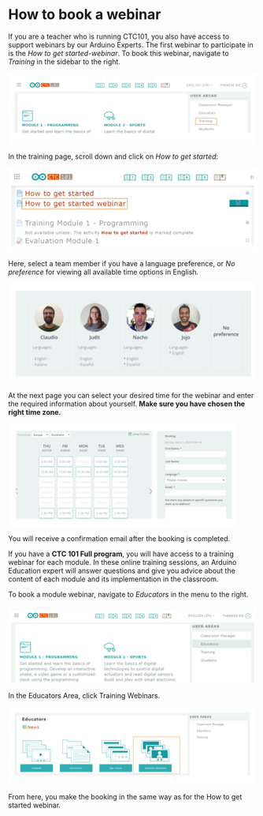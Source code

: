 # How to book a webinar

If you are a teacher who is running CTC101, you also have access to support webinars by our Arduino Experts. The first webinar to participate in is the *How to get started-webinar*. To book this webinar, navigate to *Training* in the sidebar to the right.

![Training Section](/assets/img/education/CTC101_Webinars1.png)

In the training page, scroll down and click on *How to get started*:

![Training Section](/assets/img/education/CTC101_Webinars2.png)

Here, select a team member if you have a language preference, or *No preference* for viewing all available time options in English.

![Training Section](/assets/img/education/CTC101_Webinars3.png)

At the next page you can select your desired time for the webinar and enter the required information about yourself. **Make sure you have chosen the right time zone.**

![Training Section](/assets/img/education/CTC101_Webinars4.png)

You will receive a confirmation email after the booking is completed.

If you have a **CTC 101 Full program**, you will have access to a training webinar for each module. In these online training sessions, an Arduino Education expert will answer questions and give you advice about the content of each module and its implementation in the classroom.

To book a module webinar, navigate to *Educators* in the menu to the right.

![Training Section](/assets/img/education/CTC101_Webinars5.png)

In the Educators Area, click Training Webinars.

![Training Section](/assets/img/education/CTC101_Webinars6.png)

From here, you make the booking in the same way as for the How to get started webinar.
